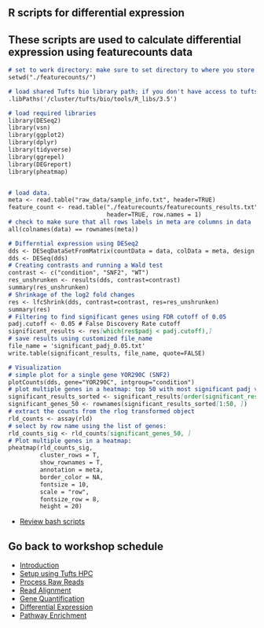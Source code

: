 ## R scripts for differential expression
## These scripts are used to calculate differential expression using featurecounts data

```markdown
# set to work directory: make sure to set directory to where you store featurecounts result
setwd("./featurecounts/")

# load shared Tufts bio library path; if you don't have access to tufts HPC, skip this step
.libPaths('/cluster/tufts/bio/tools/R_libs/3.5')

# load required libraries
library(DESeq2)
library(vsn)
library(ggplot2)
library(dplyr)
library(tidyverse)
library(ggrepel)
library(DEGreport)
library(pheatmap)


# load data.
meta <- read.table("raw_data/sample_info.txt", header=TRUE)
feature_count <- read.table("./featurecounts/featurecounts_results.txt",
                            header=TRUE, row.names = 1)
# check to make sure that all rows labels in meta are columns in data
all(colnames(data) == rownames(meta))

# Differntial expression using DESeq2
dds <- DESeqDataSetFromMatrix(countData = data, colData = meta, design = ~ condition)
dds <- DESeq(dds)
# Creating contrasts and running a Wald test
contrast <- c("condition", "SNF2", "WT")
res_unshrunken <- results(dds, contrast=contrast)
summary(res_unshrunken)
# Shrinkage of the log2 fold changes
res <- lfcShrink(dds, contrast=contrast, res=res_unshrunken)
summary(res)
# Filtering to find significant genes using FDR cutoff of 0.05
padj.cutoff <- 0.05 # False Discovery Rate cutoff
significant_results <- res[which(res$padj < padj.cutoff),]
# save results using customized file_name
file_name = 'significant_padj_0.05.txt'
write.table(significant_results, file_name, quote=FALSE)

# Visualization
# simple plot for a single gene YOR290C (SNF2)
plotCounts(dds, gene="YOR290C", intgroup="condition")
# plot multiple genes in a heatmap: top 50 with most significant padj value
significant_results_sorted <- significant_results[order(significant_results$padj), ]
significant_genes_50 <- rownames(significant_results_sorted[1:50, ])
# extract the counts from the rlog transformed object
rld_counts <- assay(rld)
# select by row name using the list of genes:
rld_counts_sig <- rld_counts[significant_genes_50, ]
# Plot multiple genes in a heatmap:
pheatmap(rld_counts_sig,
         cluster_rows = T,
         show_rownames = T,
         annotation = meta,
         border_color = NA,
         fontsize = 10,
         scale = "row",
         fontsize_row = 8,
         height = 20)
```

- [Review bash scripts](08_bash_scripts.md)

## Go back to workshop schedule
- [Introduction](../README.md)
- [Setup using Tufts HPC](01_Setup.md)
- [Process Raw Reads](02_Quality_Control.md)
- [Read Alignment](03_Read_Alignment.md)
- [Gene Quantification](04_Gene_Quantification.md)
- [Differential Expression](05_Differential_Expression.md)
- [Pathway Enrichment](06_Pathway_Enrichment.md)

